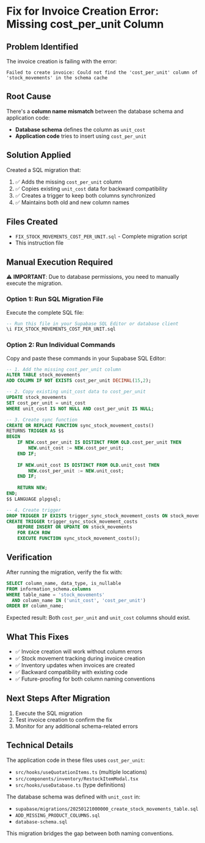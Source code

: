 # Fix for Invoice Creation Error: Missing cost_per_unit Column

## Problem Identified
The invoice creation is failing with the error:
```
Failed to create invoice: Could not find the 'cost_per_unit' column of 'stock_movements' in the schema cache
```

## Root Cause
There's a **column name mismatch** between the database schema and application code:
- **Database schema** defines the column as `unit_cost`
- **Application code** tries to insert using `cost_per_unit`

## Solution Applied
Created a SQL migration that:
1. ✅ Adds the missing `cost_per_unit` column
2. ✅ Copies existing `unit_cost` data for backward compatibility
3. ✅ Creates a trigger to keep both columns synchronized
4. ✅ Maintains both old and new column names

## Files Created
- `FIX_STOCK_MOVEMENTS_COST_PER_UNIT.sql` - Complete migration script
- This instruction file

## Manual Execution Required

⚠️ **IMPORTANT**: Due to database permissions, you need to manually execute the migration.

### Option 1: Run SQL Migration File
Execute the complete SQL file:
```sql
-- Run this file in your Supabase SQL Editor or database client
\i FIX_STOCK_MOVEMENTS_COST_PER_UNIT.sql
```

### Option 2: Run Individual Commands
Copy and paste these commands in your Supabase SQL Editor:

```sql
-- 1. Add the missing cost_per_unit column
ALTER TABLE stock_movements 
ADD COLUMN IF NOT EXISTS cost_per_unit DECIMAL(15,2);

-- 2. Copy existing unit_cost data to cost_per_unit
UPDATE stock_movements 
SET cost_per_unit = unit_cost 
WHERE unit_cost IS NOT NULL AND cost_per_unit IS NULL;

-- 3. Create sync function
CREATE OR REPLACE FUNCTION sync_stock_movement_costs()
RETURNS TRIGGER AS $$
BEGIN
    IF NEW.cost_per_unit IS DISTINCT FROM OLD.cost_per_unit THEN
        NEW.unit_cost := NEW.cost_per_unit;
    END IF;
    
    IF NEW.unit_cost IS DISTINCT FROM OLD.unit_cost THEN
        NEW.cost_per_unit := NEW.unit_cost;
    END IF;
    
    RETURN NEW;
END;
$$ LANGUAGE plpgsql;

-- 4. Create trigger
DROP TRIGGER IF EXISTS trigger_sync_stock_movement_costs ON stock_movements;
CREATE TRIGGER trigger_sync_stock_movement_costs
    BEFORE INSERT OR UPDATE ON stock_movements
    FOR EACH ROW
    EXECUTE FUNCTION sync_stock_movement_costs();
```

## Verification
After running the migration, verify the fix with:
```sql
SELECT column_name, data_type, is_nullable 
FROM information_schema.columns 
WHERE table_name = 'stock_movements' 
  AND column_name IN ('unit_cost', 'cost_per_unit')
ORDER BY column_name;
```

Expected result: Both `cost_per_unit` and `unit_cost` columns should exist.

## What This Fixes
- ✅ Invoice creation will work without column errors
- ✅ Stock movement tracking during invoice creation
- ✅ Inventory updates when invoices are created
- ✅ Backward compatibility with existing code
- ✅ Future-proofing for both column naming conventions

## Next Steps After Migration
1. Execute the SQL migration
2. Test invoice creation to confirm the fix
3. Monitor for any additional schema-related errors

## Technical Details
The application code in these files uses `cost_per_unit`:
- `src/hooks/useQuotationItems.ts` (multiple locations)
- `src/components/inventory/RestockItemModal.tsx`
- `src/hooks/useDatabase.ts` (type definitions)

The database schema was defined with `unit_cost` in:
- `supabase/migrations/20250121000000_create_stock_movements_table.sql`
- `ADD_MISSING_PRODUCT_COLUMNS.sql`
- `database-schema.sql`

This migration bridges the gap between both naming conventions.
